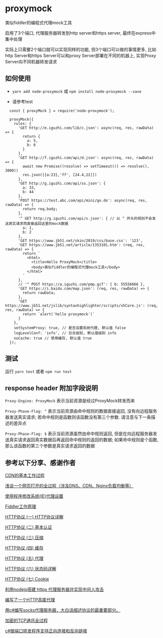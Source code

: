 # proxymock
类似fiddler的编程式代理mock工具

启用了3个端口, 代理服务器转发到http server和https server, 最终在express中集中处理

实际上只需要2个端口就可以实现同样的功能, 但3个端口可以做的事情更多, 比如http Server和https Server可以和proxy Server部署在不同的机器上, 实现Proxy Server向不同机器转发请求

## 如何使用

* `yarn add node-proxymock` 或 `npm install node-proxymock --save`

* 请参考test 

```
  const { proxyMock } = require('node-proxymock');

  proxyMock({
    rules: {
      'GET http://e.iguzhi.com/lib/c.json': async(req, res, rawData) => {
        return {
          a: 5,
          b: 6
        }
      },
      'GET http://f.iguzhi.com/api/d.json': async(req, res, rawData) => {
        await new Promise((resolve) => setTimeout(() => resolve(), 3000))
        res.json([{a:23},'ff', [24.4,22]])
      },
      'GET http://g.iguzhi.com/api/ss.json': {
        a: 33,
        b: 44
      },
      'POST https://test.abc.com/api/mini/go.do': async(req, res, rawData) => {
        return req.body;
      },
      '^ GET http://g.iguzhi.com/api/s.json': { // 以 ^ 开头的规则不会发送真实请求而直接返回这里的mock数据
        a: 1,
        b: 2
      },
      'GET https://www.jb51.net/skin/2019/css/base.css': '123',
      'GET https://www.jb51.net/article/1353101.htm': (req, res, rawData) => {
        return `
          <html>
            <title>Hello ProxyMock</title>
            <body>类似fiddler的编程式代理mock工具</body>
          </html>
        `
      },
      // '^ POST https://a.iguzhi.com/pmp.gif': { b: 55556666 },
      'GET https://i.baidu.com/map.json': (req, res, rawData) => {
        return rawData;
      },
      'GET https://www.jb51.net/jslib/syntaxhighlighter/scripts/shCore.js': (req, res, rawData) => {
        return `alert('hello proxymock')`
      }
    },
    setSystemProxy: true, // 是否设置系统代理, 默认值 false
    logLevelConf: 'info', // 日志级别, 默认值级别 info
    noCache: true // 禁用缓存, 默认值 true
  });
```

## 测试

运行 `yarn test` 或者 `npm run test`

## response header 附加字段说明

`Prxoy-Engine: ProxyMock` 表示当前资源是经过ProxyMock转发而来

`Prxoy-Phase-Flag: ^` 表示当前资源由命中规则的数据直接返回, 没有向远程服务器发送真实请求; 若命中规则是函数则该函数没有第三个参数. 请注意与下一条描述的差异点

`Prxoy-Phase-Flag: $` 表示当前资源虽然由命中规则返回, 但是在向远程服务器发送真实请求返回真实数据后再返回命中规则的返回的数据; 如果命中规则是个函数, 那么该函数的第三个参数是真实请求返回的数据

## 参考以下分享、感谢作者

[CDN的基本工作过程](https://www.cnblogs.com/xuan52rock/p/6844818.html)

[浅谈一个网页打开的全过程（涉及DNS、CDN、Nginx负载均衡等）](https://www.cnblogs.com/xuan52rock/p/6845637.html)

[使用程序修改系统(IE)代理设置](https://www.cnblogs.com/xuan52rock/p/6902177.html)

[Fiddler工作原理](https://www.cnblogs.com/xuan52rock/p/6902194.html)

[HTTP协议 (一) HTTP协议详解](http://www.cnblogs.com/TankXiao/archive/2012/02/13/2342672.html)

[HTTP协议 (二) 基本认证](http://www.cnblogs.com/TankXiao/archive/2012/09/26/2695955.html)

[HTTP协议 (三) 压缩](http://www.cnblogs.com/TankXiao/archive/2012/11/13/2749055.html)

[HTTP协议 (四) 缓存](http://www.cnblogs.com/TankXiao/archive/2012/11/28/2793365.html)

[HTTP协议 (五) 代理](http://www.cnblogs.com/TankXiao/archive/2012/12/12/2794160.html)

[HTTP协议 (六) 状态码详解](http://www.cnblogs.com/TankXiao/archive/2013/01/08/2818542.html)

[HTTP协议 (七) Cookie](http://www.cnblogs.com/TankXiao/archive/2013/04/15/2848906.html)

[利用nodejs搭建 https 代理服务器并实现中间人攻击](https://juejin.im/post/5cce881ef265da036902a934)

[编写了一个HTTP高匿代理](https://blog.csdn.net/laotse/article/details/5903651)

[用c#编写socks代理服务器，大白话细述协议的最重要部分。](https://blog.csdn.net/laotse/article/details/6296573)

[加密的TCP通讯全过程](https://blog.csdn.net/laotse/article/details/5910378)

[c#做端口转发程序支持正向连接和反向链接](https://blog.csdn.net/laotse/article/details/5874778)
